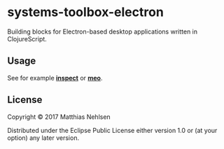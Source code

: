 # systems-toolbox-electron

Building blocks for Electron-based desktop applications written in ClojureScript.

## Usage

See for example **[inspect](https://github.com/matthiasn/inspect)** or **[meo](https://github.com/matthiasn/meo)**.

## License

Copyright © 2017 Matthias Nehlsen

Distributed under the Eclipse Public License either version 1.0 or (at
your option) any later version.
